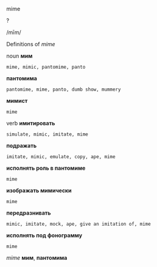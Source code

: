 mime

?

/mīm/

Definitions of _mime_

noun
**мим**

    mime, mimic, pantomime, panto
**пантомима**

    pantomime, mime, panto, dumb show, mummery
**мимист**

    mime

verb
**имитировать**

    simulate, mimic, imitate, mime
**подражать**

    imitate, mimic, emulate, copy, ape, mime
**исполнять роль в пантомиме**

    mime
**изображать мимически**

    mime
**передразнивать**

    mimic, imitate, mock, ape, give an imitation of, mime
**исполнять под фонограмму**

    mime

_mime_
**мим**, **пантомима**